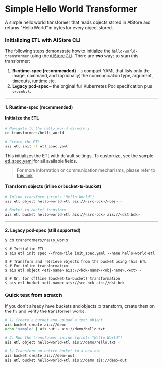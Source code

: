 # Simple Hello World Transformer

A simple hello world transformer that reads objects stored in AIStore and returns "Hello World" in bytes for every object stored.

### Initializing ETL with AIStore CLI

The following steps demonstrate how to initialize the `hello-world-transformer` using the [AIStore CLI](https://github.com/NVIDIA/aistore/blob/main/docs/cli.md):
There are **two** ways to start this transformer:

1. **Runtime-spec (recommended)** – a compact YAML that lists only the image, command, and (optionally) the communication type, argument, timeouts, runtime etc.
2. **Legacy pod-spec** – the original full Kubernetes Pod specification plus `envsubst`.

---

#### 1. Runtime-spec (recommended)

#### Initialize the ETL

```bash
# Navigate to the hello_world directory
cd transformers/hello_world

# Create the ETL
ais etl init -f etl_spec.yaml
```

This initializes the ETL with default settings. To customize, see the sample [etl_spec.yaml](./etl_spec.yaml) for all available fields.
> For more information on communication mechanisms, please refer to [this link](https://github.com/NVIDIA/aistore/blob/main/docs/etl.md#communication-mechanisms).

#### Transform objects (inline or bucket-to-bucket)

```bash
# Inline transform (prints "Hello World")
ais etl object hello-world-etl ais://<src-bck>/<obj> -

# Bucket-to-bucket transform
ais etl bucket hello-world-etl ais://<src-bck> ais://<dst-bck>
```

---
#### 2. Legacy pod-spec (still supported)

```!bash
$ cd transformers/hello_world

$ # Initialize ETL
$ ais etl init spec --from-file init_spec.yaml --name hello-world-etl

$ # Transform and retrieve objects from the bucket using this ETL
$ # For inline transformation
$ ais etl object <etl-name> ais://<bck-name>/<obj-name>.<ext> -

$ # Or, for offline (bucket-to-bucket) transformation
$ ais etl bucket <etl-name> ais://src-bck ais://dst-bck 
```

### Quick test from scratch

If you don't already have buckets and objects to transform, create them on the fly and verify the transformer works:

```bash
# 1) Create a bucket and upload a text object
ais bucket create ais://demo
echo "sample" | ais put - ais://demo/hello.txt

# 2) Run the transformer inline (prints "Hello World")
ais etl object hello-world-etl ais://demo/hello.txt -

# 3) Transform an entire bucket to a new one
ais bucket create ais://demo-out
ais etl bucket hello-world-etl ais://demo ais://demo-out
```
